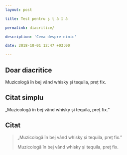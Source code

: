```yaml
--- 
layout: post

title: Test pentru ș ț ă î â

permalink: diacritice/

description: 'Ceva despre nimic'

date: 2018-10-01 12:47 +03:00

---
```


## Doar diacritice

Muzicologă în bej vând whisky și tequila, preț fix.

## Citat simplu

„Muzicologă în bej vând whisky și tequila, preț fix.”

## Citat

> „Muzicologă în bej vând whisky și tequila, preț fix.”
>
> Muzicologă în bej vând whisky și tequila, preț fix.
